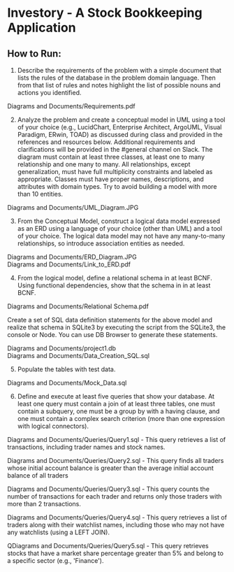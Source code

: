 # Investory - A Stock Bookkeeping Application


## How to Run:
1. Describe the requirements of the problem with a simple document that lists the rules of the database in the problem domain language. Then from that list of rules and notes highlight the list of possible nouns and actions you identified.

Diagrams and Documents/Requirements.pdf


2. Analyze the problem and create a conceptual model in UML using a tool of your choice (e.g., LucidChart, Enterprise Architect, ArgoUML, Visual Paradigm, ERwin, TOAD) as discussed during class and provided in the references and resources below. Additional requirements and clarifications will be provided in the #general channel on Slack. The diagram must contain at least three classes, at least one to many relationship and one many to many. All relationships, except generalization, must have full multiplicity constraints and labeled as appropriate. Classes must have proper names, descriptions, and attributes with domain types. Try to avoid building a model with more than 10 entities.

Diagrams and Documents/UML_Diagram.JPG 


3. From the Conceptual Model, construct a logical data model expressed as an ERD using a language of your choice (other than UML) and a tool of your choice. The logical data model may not have any many-to-many relationships, so introduce association entities as needed.

Diagrams and Documents/ERD_Diagram.JPG  
Diagrams and Documents/Link_to_ERD.pdf


4. From the logical model, define a relational schema in at least BCNF. Using functional dependencies, show that the schema in in at least BCNF.

Diagrams and Documents/Relational Schema.pdf

Create a set of SQL data definition statements for the above model and realize that schema in SQLite3 by executing the script from the SQLite3, the console or Node. You can use DB Browser to generate these statements.

Diagrams and Documents/project1.db  
Diagrams and Documents/Data_Creation_SQL.sql


5. Populate the tables with test data.

Diagrams and Documents/Mock_Data.sql


6. Define and execute at least five queries that show your database. At least one query must contain a join of at least three tables, one must contain a subquery, one must be a group by with a having clause, and one must contain a complex search criterion (more than one expression with logical connectors).

Diagrams and Documents/Queries/Query1.sql - This query retrieves a list of transactions, including trader names and stock names.

Diagrams and Documents/Queries/Query2.sql - This query finds all traders whose initial account balance is greater than the average initial account balance of all traders

Diagrams and Documents/Queries/Query3.sql - This query counts the number of transactions for each trader and returns only those traders with more than 2 transactions.

Diagrams and Documents/Queries/Query4.sql - This query retrieves a list of traders along with their watchlist names, including those who may not have any watchlists (using a LEFT JOIN).

QDiagrams and Documents/Queries/Query5.sql - This query retrieves stocks that have a market share percentage greater than 5% and belong to a specific sector (e.g., 'Finance').

